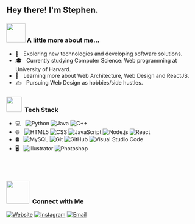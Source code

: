 <h2> Hey there! I'm Stephen.</h2>

### <img src="https://media.giphy.com/media/VgCDAzcKvsR6OM0uWg/giphy.gif" width="50"> A little more about me...  

- 🤔 &nbsp; Exploring new technologies and developing software solutions.
- 🎓 &nbsp; Currently studying Computer Science: Web programming at University of Harvard.
- 🌱 &nbsp; Learning more about Web Architecture, Web Design and ReactJS.
- ✍️ &nbsp; Pursuing Web Design as hobbies/side hustles.

<h3> <img src="https://media.giphy.com/media/WUlplcMpOCEmTGBtBW/giphy.gif" width="40px"> &nbsp;Tech Stack</h3>

- 💻 &nbsp;
  ![Python](https://img.shields.io/badge/-Python-333333?style=flat&logo=python)
  ![Java](https://img.shields.io/badge/-Java-333333?style=flat&logo=Java&logoColor=007396)
  ![C++](https://img.shields.io/badge/-C++-333333?style=flat&logo=C%2B%2B&logoColor=00599C)
- 🌐 &nbsp;
  ![HTML5](https://img.shields.io/badge/-HTML5-333333?style=flat&logo=HTML5)
  ![CSS](https://img.shields.io/badge/-CSS-333333?style=flat&logo=CSS3&logoColor=1572B6)
  ![JavaScript](https://img.shields.io/badge/-JavaScript-333333?style=flat&logo=javascript)
  ![Node.js](https://img.shields.io/badge/-Node.js-333333?style=flat&logo=node.js)
  ![React](https://img.shields.io/badge/-React-333333?style=flat&logo=react)
- 🛢 &nbsp;
  ![MySQL](https://img.shields.io/badge/-MySQL-333333?style=flat&logo=mysql)
  ![Git](https://img.shields.io/badge/-Git-333333?style=flat&logo=git)
  ![GitHub](https://img.shields.io/badge/-GitHub-333333?style=flat&logo=github)
  ![Visual Studio Code](https://img.shields.io/badge/-Visual%20Studio%20Code-333333?style=flat&logo=visual-studio-code&logoColor=007ACC)
- 🖥 &nbsp;
  ![Illustrator](https://img.shields.io/badge/-Illustrator-333333?style=flat&logo=adobe-illustrator)
  ![Photoshop](https://img.shields.io/badge/-Photoshop-333333?style=flat&logo=adobe-photoshop)
<br/>
<br/>

<h3> <img src="https://media.giphy.com/media/LnQjpWaON8nhr21vNW/giphy.gif" width="60"> &nbsp;Connect with Me </h3>

<a href="https://soon.com/"><img alt="Website" src="https://img.shields.io/badge/Website-www.soon.com-blue?style=flat-square&logo=google-chrome"></a>
<a href="https://www.instagram.com/isahaze___/"><img alt="Instagram" src="https://img.shields.io/badge/Instagram-isahaze___-blue?style=flat-square&logo=instagram"></a>
<a href="mailto:kaseidei.x@gmail.com"><img alt="Email" src="https://img.shields.io/badge/Email-kaseidei.x@gmail.com-blue?style=flat-square&logo=gmail"></a>


